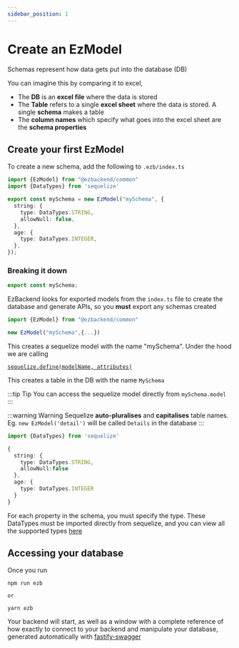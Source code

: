 ```yaml
---
sidebar_position: 1
---
```


# Create an EzModel

Schemas represent how data gets put into the database (DB)

You can imagine this by comparing it to excel,

- The **DB** is an **excel file** where the data is stored
- The **Table** refers to a single **excel sheet** where the data is stored. A single **schema** makes a table
- The **column names** which specify what goes into the excel sheet are the **schema properties**

## Create your first EzModel

To create a new schema, add the following to `.ezb/index.ts`

```ts title=".ezb/index.ts"
import {EzModel} from "@ezbackend/common"
import {DataTypes} from 'sequelize'

export const mySchema = new EzModel("mySchema", {
  string: {
    type: DataTypes.STRING,
    allowNull: false,
  },
  age: {
    type: DataTypes.INTEGER,
  },
});
```

### Breaking it down

```ts
export const mySchema;
```

EzBackend looks for exported models from the `index.ts` file to create the database and generate APIs, so you **must** export any schemas created

```ts
import {EzModel} from "@ezbackend/common"

new EzModel("mySchema",{...})
```

This creates a sequelize model with the name "mySchema". Under the hood we are calling

[`sequelize.define(modelName, attributes)`](https://sequelize.org/master/manual/model-basics.html)

This creates a table in the DB with the name `MySchema`

:::tip Tip
You can access the sequelize model directly from `mySchema.model`
:::

:::warning Warning
Sequelize __auto-pluralises__ and __capitalises__ table names. Eg. `new EzModel('detail')` will be called `Details` in the database
:::

```ts
import {DataTypes} from 'sequelize'

{
  string: {
    type: DataTypes.STRING,
    allowNull:false
  },
  age: {
    type: DataTypes.INTEGER
  }
}
```

For each property in the schema, you must specify the type. These DataTypes must be imported directly from sequelize, and you can view all the supported types [here](../tutorial-extras/supported-datatypes)

## Accessing your database

Once you run

```
npm run ezb

or

yarn ezb
```

Your backend will start, as well as a window with a complete reference of how exactly to connect to your backend and manipulate your database, generated automatically with [fastify-swagger](https://github.com/fastify/fastify-swagger)

<!-- TODO: Insert image of swagger CRUD -->